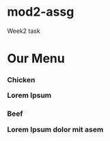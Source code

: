 # mod2-assg
Week2 task

<!DOCTYPE html>
<html>
  <head>
    <meta charset="UTF-8">
    <metaname="viewport' content="width=device-width>
           <title>My First Assignment</title>
                 <link rel="styles" href=css/styles.css'>
  </head>
  <body>
     <h1>Our Menu</h1>
  <h3>Chicken</>
  <p>Lorem Ipsum</p>                                                                                                                                                                
<h3>Beef<p/>  
                                                        <p>Lorem Ipsum dolor mit asem</p>  
  </body/>
</html>
